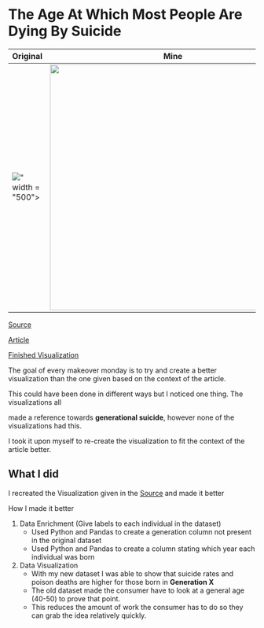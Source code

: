 # The Age At Which Most People Are Dying By Suicide

| **Original** | **Mine**|
| --------- | --------|
|<img src = "https://i.postimg.cc/7YhnhvRm/deaths-by-age.png"></iframe>" width = "500">| <img src = "https://media.giphy.com/media/KZSFlqPEBIaDOKLL9D/giphy.gif" width = "500"> 

[Source](https://data.world/makeovermonday/2019w43) 


[Article](https://www.ons.gov.uk/peoplepopulationandcommunity/healthandsocialcare/healthandwellbeing/articles/middleagedgenerationmostlikelytodiebysuicideanddrugpoisoning/2019-08-13)


[Finished Visualization](https://public.tableau.com/views/MM2019W43_15790458278290/Dashboard1?:display_count=y&:origin=viz_share_link)


The goal of every makeover monday is to try and create a better visualization than the one given based on the context of the article.

This could have been done in different ways but I noticed one thing. The visualizations all

made a reference towards **generational suicide**, however none of the visualizations had this.

I took it upon myself to re-create the visualization to fit the context of the article better.


## What I did

I recreated the Visualization given in the [Source](https://data.world/makeovermonday/2019w43) and made it better

How I made it better

1. Data Enrichment (Give labels to each individual in the dataset)
	- Used Python and Pandas to create a generation column not present in the original dataset
	- Used Python and Pandas to create a column stating which year each individual was born
2. Data Visualization
	- With my new dataset I was able to show that suicide rates and poison deaths are higher for those born in **Generation X**
	- The old dataset made the consumer have to look at a general age (40-50) to prove that point.
	- This reduces the amount of work the consumer has to do so they can grab the idea relatively quickly. 	
	
